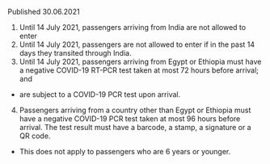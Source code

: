 Published 30.06.2021
1. Until 14 July 2021, passengers arriving from India are not allowed to enter
2. Until 14 July 2021, passengers are not allowed to enter if in the past 14 days they transited through India. 
3. Until 14 July 2021, passengers arriving from Egypt or Ethiopia must have a negative COVID-19 RT-PCR test taken at most 72 hours before arrival; and 
- are subject to a COVID-19 PCR test upon arrival. 
4. Passengers arriving from a country other than Egypt or Ethiopia must have a negative COVID-19 PCR test taken at most 96 hours before arrival. The test result must have a barcode, a stamp, a signature or a QR code.
- This does not apply to passengers who are 6 years or younger. 

